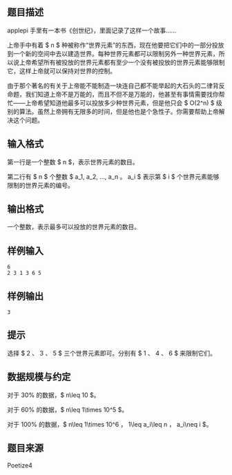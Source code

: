 ## 题目描述

applepi 手里有一本书《创世纪》，里面记录了这样一个故事……

上帝手中有着 $ n $ 种被称作“世界元素”的东西，现在他要把它们中的一部分投放到一个新的空间中去以建造世界。每种世界元素都可以限制另外一种世界元素，所以说上帝希望所有被投放的世界元素都有至少一个没有被投放的世界元素能够限制它，这样上帝就可以保持对世界的控制。

由于那个著名的有关于上帝能不能制造一块连自己都不能举起的大石头的二律背反命题，我们知道上帝不是万能的，而且不但不是万能的，他甚至有事情需要找你帮忙——上帝希望知道他最多可以投放多少种世界元素，但是他只会 $ O(2^n) $  级别的算法。虽然上帝拥有无限多的时间，但是他也是个急性子。你需要帮助上帝解决这个问题。

## 输入格式

第一行是一个整数 $ n $，表示世界元素的数目。

第二行有 $ n $ 个整数 $ a_1, a_2, …, a_n $。$ a_i $ 表示第 $ i $ 个世界元素能够限制的世界元素的编号。

## 输出格式

一个整数，表示最多可以投放的世界元素的数目。

## 样例输入

```
6
2 3 1 3 6 5
```

## 样例输出

```
3
```

## 提示

选择 $ 2 $、$ 3 $、$ 5 $ 三个世界元素即可。分别有 $ 1 $、$ 4 $、$ 6 $ 来限制它们。

## 数据规模与约定

对于 $30\%$ 的数据，$ n\leq 10 $。

对于 $60\%$ 的数据，$ n\leq 1\times 10^5 $。

对于 $100\%$ 的数据，$ n\leq 1\times 10^6 $，$ 1\leq a_i\leq n $，$ a_i\neq i $。

## 题目来源

Poetize4

